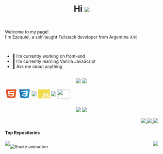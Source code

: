 <h1 align="center">
    Hi <img src="https://media.giphy.com/media/hvRJCLFzcasrR4ia7z/giphy.gif" width="40px">
</h1>

<br/>

Welcome to my page!<br/>
I'm Ezequiel, a self-taught Fullstack developer from Argentina 🇦🇷

<br/>

- 🔭 I’m currently working on front-end
- 🌱 I’m currently learning Vanilla JavaScript
- 💬 Ask me about anything


<br/>

<div align="center">
    <img height="180em" src="https://github-readme-stats.vercel.app/api?username=ezEst6&show_icons=true&theme=chartreuse-dark&include_all_commits=true&count_private=true&hide_border=true&bg_color=0d1117">
    <img height="180em" src="https://github-readme-stats.vercel.app/api/top-langs/?username=ezEst6&layout=compact&langs_count=7&theme=chartreuse-dark&hide_border=true&bg_color=0d1117">
</div>
<div style="display: inline_block"><br>
    <img align="center" height="30" width="40" src="https://raw.githubusercontent.com/devicons/devicon/master/icons/html5/html5-original.svg">
    <img align="center" height="30" width="40" src="https://raw.githubusercontent.com/devicons/devicon/master/icons/css3/css3-original.svg">
    <img align="center" width="40" src="https://cdn.jsdelivr.net/gh/devicons/devicon/icons/sass/sass-original.svg">
    <img align="center" height="30" width="40" src="https://raw.githubusercontent.com/devicons/devicon/master/icons/javascript/javascript-plain.svg">
    <img align="center" width="50" src="https://cdn.jsdelivr.net/gh/devicons/devicon/icons/php/php-original.svg">
    <img align="center" height="30" width="40" src="https://cdn.jsdelivr.net/gh/devicons/devicon/icons/git/git-plain.svg">
</div>
  
##

<div align="center">
    <img height="160em" src="https://github-readme-streak-stats.herokuapp.com?user=ezEst6&theme=chartreuse-dark&hide_border=true&background=0d1117">
    <img height="132em" src="https://github-readme-stats.vercel.app/api/wakatime?username=ezEst&theme=chartreuse-dark&hide_border=true&bg_color=0d1117">
</div>

<br/>

<div align="right">
    <a href="mailto:estiga27@gmail.com?Subject=Desde%20GitHub">
        <img src="https://img.shields.io/badge/Gmail-D14836?style=for-the-badge&logo=gmail&logoColor=white" target="_blank">
    </a>
    <a href="https://www.linkedin.com/in/ezequiel-estigarribia" target="_blank">
        <img src="https://img.shields.io/badge/-LinkedIn-%230077B5?style=for-the-badge&logo=linkedin&logoColor=white" target="_blank">
    </a>
    <a href="https://www.freecodecamp.org/Ezest" target="_blank">
        <img src="https://img.shields.io/badge/freecodecamp-27273D?style=for-the-badge&logo=freecodecamp&logoColor=white" target="_blank">
    </a>
</div>

#### Top Repositories
<div>
    <img align="left" src="https://github-readme-stats.vercel.app/api/pin/?username=ezEst6&repo=shiny-fiesta&show_icons=true&theme=chartreuse-dark&include_all_commits=true&count_private=true&hide_border=false&bg_color=0d1117&border_color=30363d" target="_blank">
    <img align="right" src="https://github-readme-stats.vercel.app/api/pin/?username=ezEst6&repo=super-chainsaw&show_icons=true&theme=chartreuse-dark&include_all_commits=true&count_private=true&hide_border=false&bg_color=0d1117&border_color=30363d" target="_blank">
</div>

##

<div>
  
  ![Snake animation](https://github.com/ezEst6/ezEst6/blob/output/github-contribution-grid-snake.svg)
  
</div>